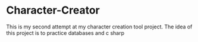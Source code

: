 # Character-Creator
This is my second attempt at my character creation tool project. The idea of this project is to practice databases and c sharp
